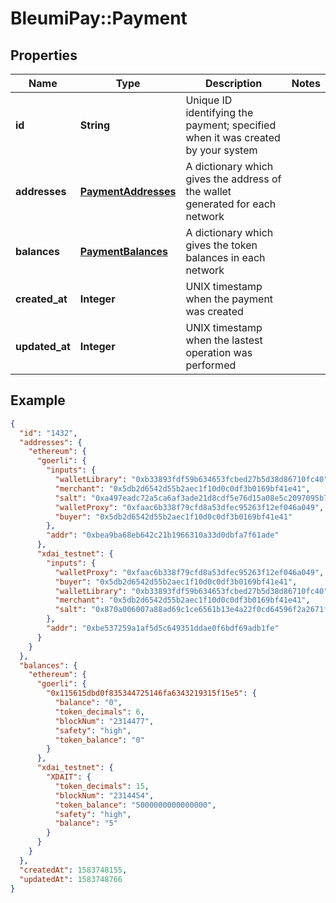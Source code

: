 # BleumiPay::Payment

## Properties

Name | Type | Description | Notes
------------ | ------------- | ------------- | -------------
**id** | **String** | Unique ID identifying the payment; specified when it was created by your system | 
**addresses** | [**PaymentAddresses**](PaymentAddresses.md) | A dictionary which gives the address of the wallet generated for each network | 
**balances** | [**PaymentBalances**](PaymentBalances.md) | A dictionary which gives the token balances in each network | 
**created_at** | **Integer** | UNIX timestamp when the payment was created | 
**updated_at** | **Integer** | UNIX timestamp when the lastest operation was performed | 

## Example

```json
{
  "id": "1432",
  "addresses": {
    "ethereum": {
      "goerli": {
        "inputs": {
          "walletLibrary": "0xb33893fdf59b634653fcbed27b5d38d86710fc40",
          "merchant": "0x5db2d6542d55b2aec1f10d0c0df3b0169bf41e41",
          "salt": "0xa497eadc72a5ca6af3ade21d8cdf5e76d15a08e5c2097095b7079a959e5a9be7",
          "walletProxy": "0xfaac6b338f79cfd8a53dfec95263f12ef046a049",
          "buyer": "0x5db2d6542d55b2aec1f10d0c0df3b0169bf41e41"
        },
        "addr": "0xbea9ba68eb642c21b1966310a33d0dbfa7f61ade"
      },
      "xdai_testnet": {
        "inputs": {
          "walletProxy": "0xfaac6b338f79cfd8a53dfec95263f12ef046a049",
          "buyer": "0x5db2d6542d55b2aec1f10d0c0df3b0169bf41e41",
          "walletLibrary": "0xb33893fdf59b634653fcbed27b5d38d86710fc40",
          "merchant": "0x5db2d6542d55b2aec1f10d0c0df3b0169bf41e41",
          "salt": "0x870a006007a88ad69c1ce6561b13e4a22f0cd64596f2a2671f5860c63d353ea6"
        },
        "addr": "0xbe537259a1af5d5c649351ddae0f6bdf69adb1fe"
      }
    }
  },
  "balances": {
    "ethereum": {
      "goerli": {
        "0x115615dbd0f835344725146fa6343219315f15e5": {
          "balance": "0",
          "token_decimals": 6,
          "blockNum": "2314477",
          "safety": "high",
          "token_balance": "0"
        }
      },
      "xdai_testnet": {
        "XDAIT": {
          "token_decimals": 15,
          "blockNum": "2314454",
          "token_balance": "5000000000000000",
          "safety": "high",
          "balance": "5"
        }
      }
    }
  },
  "createdAt": 1583748155,
  "updatedAt": 1583748766
}
```